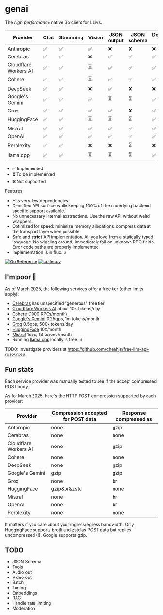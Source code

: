 # genai

The _high performance_ native Go client for LLMs.

| Provider              | Chat | Streaming | Vision | JSON output | JSON schema | Deterministic Seed |
| --------------------- | ---- | --------- | ------ | ----------- | ----------- | ------------------ |
| Anthropic             | ✅   | ✅        | ✅     | ❌          | ❌          | ❌                 |
| Cerebras              | ✅   | ✅        | ❌     | ✅          | ✅          | ✅                 |
| Cloudflare Workers AI | ✅   | ✅        | ⏳     | ✅          | ✅          | ✅                 |
| Cohere                | ✅   | ✅        | ⏳     | ✅          | ✅          | ✅                 |
| DeepSeek              | ✅   | ✅        | ❌     | ✅          | ❌          | ❌                 |
| Google's Gemini       | ✅   | ✅        | ✅     | ⏳          | ⏳          | ✅                 |
| Groq                  | ✅   | ✅        | ✅     | ✅          | ❌          | ✅                 |
| HuggingFace           | ✅   | ✅        | ⏳     | ⏳          | ⏳          | ✅                 |
| Mistral               | ✅   | ✅        | ✅     | ✅          | ✅          | ✅                 |
| OpenAI                | ✅   | ✅        | ✅     | ✅          | ✅          | ✅                 |
| Perplexity            | ✅   | ✅        | ❌     | ❌          | ⏳          | ❌                 |
| llama.cpp             | ✅   | ✅        | ⏳     | ⏳          | ⏳          | ✅                 |

- ✅ Implemented
- ⏳ To be implemented
- ❌ Not supported

Features:

- Has very few dependencies.
- Densified API surface while keeping 100% of the underlying backend specific support available.
- No unnecessary internal abstractions. Use the raw API without weird wrappers.
- Optimized for speed: minimize memory allocations, compress data at the transport layer when possible.
- Safe and **strict** API implementation. All you love from a statically typed
  language. No wiggling around, immediately fail on unknown RPC fields. Error
  code paths are properly implemented.
- Implementation is in flux. :)

[![Go Reference](https://pkg.go.dev/badge/github.com/maruel/genai/.svg)](https://pkg.go.dev/github.com/maruel/genai/)
[![codecov](https://codecov.io/gh/maruel/genai/graph/badge.svg?token=VLBH363B6N)](https://codecov.io/gh/maruel/genai)


## I'm poor 💸

As of March 2025, the following services offer a free tier (other limits
apply):

- [Cerebras](https://cerebras.ai/inference) has unspecified "generous" free tier
- [Cloudflare Workers AI](https://developers.cloudflare.com/workers-ai/platform/pricing/) about 10k tokens/day
- [Cohere](https://docs.cohere.com/docs/rate-limits) (1000 RPCs/month)
- [Google's Gemini](https://ai.google.dev/gemini-api/docs/rate-limits) 0.25qps, 1m tokens/month
- [Groq](https://console.groq.com/docs/rate-limits) 0.5qps, 500k tokens/day
- [HuggingFace](https://huggingface.co/docs/api-inference/pricing) 10¢/month
- [Mistral](https://help.mistral.ai/en/articles/225174-what-are-the-limits-of-the-free-tier) 1qps, 1B tokens/month
- Running [llama.cpp](https://github.com/ggml-org/llama.cpp) locally is free. :)

TODO: Investigate providers at https://github.com/cheahjs/free-llm-api-resources

## Fun stats

Each service provider was manually tested to see if the accept compressed POST body.

As for March 2025, here's the HTTP POST compression supported by each provider:

| Provider | Compression accepted for POST data | Response compressed as |
|----------|-------------|-------------|
| Anthropic | none | gzip |
| Cerebras | none | none |
| Cloudflare Workers AI | none | gzip |
| Cohere | none | none |
| DeepSeek | none | gzip |
| Google's Gemini | gzip | gzip |
| Groq | none | br |
| HuggingFace | gzip&br&zstd | none |
| Mistral | none | br |
| OpenAI | none | br |
| Perplexity | none | none |

It matters if you care about your ingress/egress bandwidth. Only HuggingFace
supports brotli and zstd as POST data but replies uncompressed (!). Google
supports gzip.


## TODO

- JSON Schema
- Tools
- Audio out
- Video out
- Batch
- Tuning
- Embeddings
- RAG
- Handle rate limiting
- Moderation
